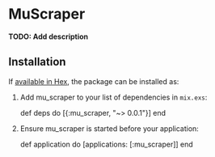 # MuScraper

**TODO: Add description**

## Installation

If [available in Hex](https://hex.pm/docs/publish), the package can be installed as:

  1. Add mu_scraper to your list of dependencies in `mix.exs`:

        def deps do
          [{:mu_scraper, "~> 0.0.1"}]
        end

  2. Ensure mu_scraper is started before your application:

        def application do
          [applications: [:mu_scraper]]
        end

